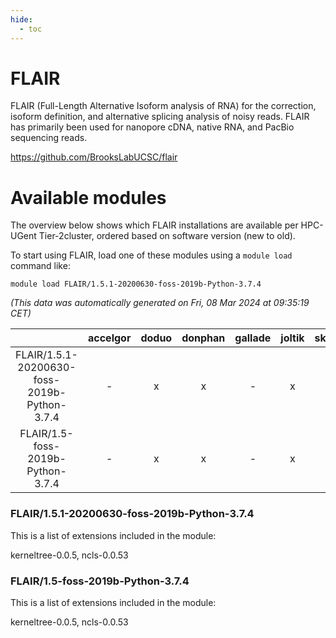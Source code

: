 ```yaml
---
hide:
  - toc
---
```


FLAIR
=====


FLAIR (Full-Length Alternative Isoform analysis of RNA) for the correction, isoform definition, and alternative splicing analysis of noisy reads. FLAIR has primarily been used for nanopore cDNA, native RNA, and PacBio sequencing reads.

https://github.com/BrooksLabUCSC/flair
# Available modules


The overview below shows which FLAIR installations are available per HPC-UGent Tier-2cluster, ordered based on software version (new to old).

To start using FLAIR, load one of these modules using a `module load` command like:

```shell
module load FLAIR/1.5.1-20200630-foss-2019b-Python-3.7.4
```

*(This data was automatically generated on Fri, 08 Mar 2024 at 09:35:19 CET)*  

| |accelgor|doduo|donphan|gallade|joltik|skitty|
| :---: | :---: | :---: | :---: | :---: | :---: | :---: |
|FLAIR/1.5.1-20200630-foss-2019b-Python-3.7.4|-|x|x|-|x|-|
|FLAIR/1.5-foss-2019b-Python-3.7.4|-|x|x|-|x|-|


### FLAIR/1.5.1-20200630-foss-2019b-Python-3.7.4

This is a list of extensions included in the module:

kerneltree-0.0.5, ncls-0.0.53

### FLAIR/1.5-foss-2019b-Python-3.7.4

This is a list of extensions included in the module:

kerneltree-0.0.5, ncls-0.0.53